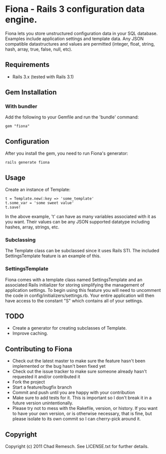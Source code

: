 # Fiona - Rails 3 configuration data engine.

Fiona lets you store unstructured configuration data in your SQL database.
Examples include application settings and template data.
Any JSON compatible datastructures and values are permitted (integer, float, string, hash, array, true, false, null, etc).

## Requirements

* Rails 3.x (tested with Rails 3.1)

## Gem Installation

### With bundler

Add the following to your Gemfile and run the 'bundle' command:

    gem "fiona"

## Configuration

After you install the gem, you need to run Fiona's generator:

    rails generate fiona

## Usage

Create an instance of Template:

    t = Template.new(:key => 'some_template'
    t.some_var = 'some sweet value'
    t.save!

In the above example, 't' can have as many variables associated with it
as you want.  Their values can be any JSON supported datatype including
hashes, array, strings, etc.

### Subclassing

The Template class can be subclassed since it uses Rails STI.  The
included SettingsTemplate feature is an example of this.

### SettingsTemplate

Fiona comes with a template class named SettingsTemplate and an
associated Rails initializer for storing simplifying the management of
application settings. To begin using this feature you will need to
uncomment the code in config/initializers/settings.rb.  Your entire
application will then have access to the constant "S" which contains all
of your settings.

## TODO

* Create a generator for creating subclasses of Template.
* Improve caching.

## Contributing to Fiona

* Check out the latest master to make sure the feature hasn't been implemented or the bug hasn't been fixed yet
* Check out the issue tracker to make sure someone already hasn't requested it and/or contributed it
* Fork the project
* Start a feature/bugfix branch
* Commit and push until you are happy with your contribution
* Make sure to add tests for it. This is important so I don't break it in a future version unintentionally.
* Please try not to mess with the Rakefile, version, or history. If you want to have your own version, or is otherwise necessary, that is fine, but please isolate to its own commit so I can cherry-pick around it.

## Copyright

Copyright (c) 2011 Chad Remesch. See LICENSE.txt for
further details.
